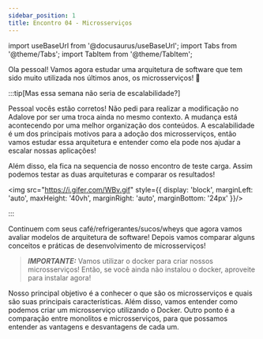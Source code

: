 ```yaml
---
sidebar_position: 1
title: Encontro 04 - Microsserviços
---
```


import useBaseUrl from '@docusaurus/useBaseUrl';
import Tabs from '@theme/Tabs';
import TabItem from '@theme/TabItem';

Ola pessoal! Vamos agora estudar uma arquitetura de software que tem sido muito utilizada nos últimos anos, os microsserviços! 🚀

:::tip[Mas essa semana não seria de escalabilidade?]

Pessoal vocês estão corretos!
Não pedi para realizar a modificação no Adalove por ser uma troca ainda no mesmo contexto. A mudança está acontecendo por uma melhor organização dos conteúdos. A escalabilidade é um dos principais motivos para a adoção dos microsserviços, então vamos estudar essa arquitetura e entender como ela pode nos ajudar a escalar nossas aplicações!

Além disso, ela fica na sequencia de nosso encontro de teste carga. Assim podemos testar as duas arquiteturas e comparar os resultados!

<img src="https://i.gifer.com/WBv.gif" style={{ display: 'block', marginLeft: 'auto', maxHeight: '40vh', marginRight: 'auto', marginBottom: '24px' }}/>

:::

Continuem com seus café/refrigerantes/sucos/wheys que agora vamos avaliar modelos de arquitetura de software!
Depois vamos comparar alguns conceitos e práticas de desenvolvimento de microsserviços!

> ***IMPORTANTE:*** Vamos utilizar o docker para criar nossos microsserviços! Então, se você ainda não instalou o docker, aproveite para instalar agora! 

Nosso principal objetivo é a conhecer o que são os microsserviços e quais são suas principais características. Além disso, vamos entender como podemos criar um microsserviço utilizando o Docker. Outro ponto é a comparação entre monolitos e microsserviços, para que possamos entender as vantagens e desvantagens de cada um.
